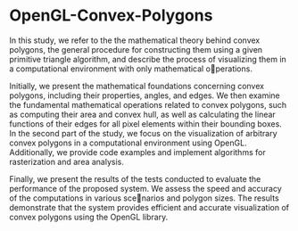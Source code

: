 # OpenGL-Convex-Polygons
In this study, we refer to the the mathematical theory behind convex polygons, the general
procedure for constructing them using a given primitive triangle algorithm, and describe
the process of visualizing them in a computational environment with only mathematical operations. 

Initially, we present the mathematical foundations concerning convex polygons,
including their properties, angles, and edges. We then examine the fundamental mathematical operations related to convex polygons, such as computing their area and convex
hull, as well as calculating the linear functions of their edges for all pixel elements within
their bounding boxes. In the second part of the study, we focus on the visualization of
arbitrary convex polygons in a computational environment using OpenGL. Additionally,
we provide code examples and implement algorithms for rasterization and area analysis.

Finally, we present the results of the tests conducted to evaluate the performance of the
proposed system. We assess the speed and accuracy of the computations in various scenarios and polygon sizes. The results demonstrate that the system provides efficient and
accurate visualization of convex polygons using the OpenGL library.
